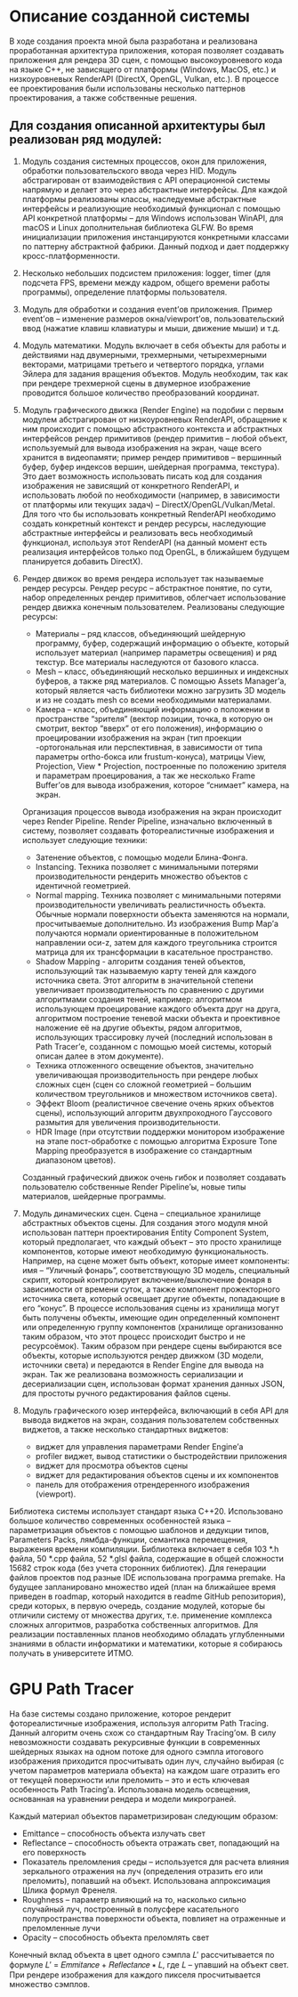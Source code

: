 # Описание созданной системы
В ходе создания проекта мной была разработана и реализована проработанная архитектура
приложения, которая позволяет создавать приложения для рендера 3D сцен, с помощью
высокоуровневого кода на языке C++, не зависящего от платформы (Windows, MacOS, etc.) и
низкоуровневых RenderAPI (DirectX, OpenGL, Vulkan, etc.). В процессе ее проектирования были
использованы несколько паттернов проектирования, а также собственные решения.

## Для создания описанной архитектуры был реализован ряд модулей:
1. Модуль создания системных процессов, окон для приложения, обработки пользовательского ввода
через HID. Модуль абстрагирован от взаимодействия с API операционной системы напрямую и
делает это через абстрактные интерфейсы. Для каждой платформы реализованы классы, наследуемые
абстрактные интерфейсы и реализующие необходимый функционал с помощью API конкретной
платформы – для Windows использован WinAPI, для macOS и Linux дополнительная библиотека
GLFW. Во время инициализации приложения инстанцируются конкретными классами по паттерну
абстрактной фабрики. Данный подход и дает поддержку кросс-платформенности.
2. Несколько небольших подсистем приложения: logger, timer (для подсчета FPS, времени между
кадром, общего времени работы программы), определение платформы пользователя.
3. Модуль для обработки и создания event’ов приложения. Пример event’ов – изменение размеров
окна/viewport’ов, пользовательский ввод (нажатие клавиш клавиатуры и мыши, движение мыши) и
т.д.
4. Модуль математики. Модуль включает в себя объекты для работы и действиями над двумерными,
трехмерными, четырехмерными векторами, матрицами третьего и четвертого порядка, углами
Эйлера для задания вращения объектов. Модуль необходим, так как при рендере трехмерной сцены в
двумерное изображение проводится большое количество преобразований координат.
5. Модуль графического движка (Render Engine) на подобии с первым модулем абстрагирован от
низкоуровневых RenderAPI, обращение к ним происходит с помощью абстрактного контекста и
абстрактных интерфейсов рендер примитивов (рендер примитив – любой объект, используемый для
вывода изображения на экран, чаще всего хранится в видеопамяти; пример рендер примитивов –
вершинный буфер, буфер индексов вершин, шейдерная программа, текстура). Это дает возможность
использовать писать код для создания изображения не зависящий от конкретного RenderAPI, и
использовать любой по необходимости (например, в зависимости от платформы или текущих задач)
– DirectX/OpenGL/Vulkan/Metal. Для того что бы использовать конкретный RenderAPI необходимо
создать конкретный контекст и рендер ресурсы, наследующие абстрактные интерфейсы и
реализовать весь необходимый функционал, используя этот RenderAPI (на данный момент есть
реализация интерфейсов только под OpenGL, в ближайшем будущем планируется добавить DirectX).
6. Рендер движок во время рендера использует так называемые рендер ресурсы. Рендер ресурс –
абстрактное понятие, по сути, набор определенных рендер примитивов, облегчает использование
рендер движка конечным пользователем. Реализованы следующие ресурсы:
	- Материалы – ряд классов, объединяющий шейдерную программу, буфер, содержащий
	информацию о объекте, который использует материал (например параметры освещения) и ряд
	текстур. Все материалы наследуются от базового класса.
	- Mesh – класс, объединяющий несколько вершинных и индексных буферов, а также ряд
	материалов. С помощью Assets Manager’а, который является часть библиотеки можно загрузить
	3D модель и из не создать mesh со всеми необходимыми материалами.
	- Камера – класс, объединяющий информацию о положении в пространстве “зрителя” (вектор
	позиции, точка, в которую он смотрит, вектор “вверх” от его положения), информацию о
	проецировании изображения на экран (тип проекции -ортогональная или перспективная, в
	зависимости от типа параметры ortho-бокса или frustum-конуса), матрицы View, Projection,
	View * Projection, построенные по положению зрителя и параметрам проецирования, а так же
	несколько Frame Buffer’ов для вывода изображения, которое “снимает” камера, на экран.

	Организация процессов вывода изображения на экран происходит через Render Pipeline. Render
	Pipeline, изначально включенный в систему, позволяет создавать фотореалистичные изображения и
	использует следующие техники:
	- Затенение объектов, с помощью модели Блина-Фонга.
	- Instancing. Техника позволяет с минимальными потерями производительности рендерить
	множество объектов с идентичной геометрией.
	- Normal mapping. Техника позволяет с минимальными потерями производительности
	увеличивать реалистичность объекта. Обычные нормали поверхности объекта заменяются на
	нормали, просчитываемые дополнительно. Из изображения Bump Map’а получаются нормали
	ориентированные в положительном направлении оси-z, затем для каждого треугольника
	строится матрица для их трансформации в касательное пространство.
	- Shadow Mapping - алгоритм создания теней объектов, использующий так называемую карту
	теней для каждого источника света. Этот алгоритм в значительной степени увеличивает
	производительность по сравнению с другими алгоритмами создания теней, например:
	алгоритмом использующем проецирование каждого объекта друг на друга, алгоритмом
	построение теневой маски объекта и проективное наложение её на другие объекты, рядом
	алгоритмов, использующих трассировку лучей (последний использован в Path Tracer’е,
	созданном с помощью моей системы, который описан далее в этом документе).
	- Техника отложенного освещение объектов, значительно увеличивающая производительность
	при рендере любых сложных сцен (сцен со сложной геометрией – большим количеством
	треугольников и множеством источников света).
	- Эффект Bloom (реалистичное свечение очень ярких объектов сцены), использующий алгоритм
	двухпроходного Гауссового размытия для увеличения производительности.
	- HDR Image (при отсутствии поддержки монитором изображение на этапе пост-обработке с
	помощью алгоритма Exposure Tone Mapping преобразуется в изображение со стандартным
	диапазоном цветов).

	Созданный графический движок очень гибок и позволяет создавать пользователю собственные
	Render Pipeline’ы, новые типы материалов, шейдерные программы.
7. Модуль динамических сцен. Сцена – специальное хранилище абстрактных объектов сцены. Для
создания этого модуля мной использован паттерн проектирования Entity Component System, который
предполагает, что каждый объект – это просто хранилище компонентов, которые имеют
необходимую функциональность. Например, на сцене может быть объект, которые имеет
компоненты: имя – “Уличный фонарь”, соответствующую 3D модель, специальный скрипт, который
контролирует включение/выключение фонаря в зависимости от времени суток, а также компонент
прожекторного источника света, который освещает другие объекты, попадающие в его “конус”. В
процессе использования сцены из хранилища могут быть получены объекты, имеющие один
определенный компонент или определенную группу компонентов (хранилище организованно таким
образом, что этот процесс происходит быстро и не ресурсоёмок). Таким образом при рендере сцены
выбираются все объекты, которые используются рендер движком (3D модели, источники света) и
передаются в Render Engine для вывода на экран. Так же реализована возможность сериализации и
десериализации сцен, использован формат хранения данных JSON, для простоты ручного
редактирования файлов сцены.
8. Модуль графического юзер интерфейса, включающий в себя API для вывода виджетов на экран,
создания пользователем собственных виджетов, а также несколько стандартных виджетов:
	- виджет для управления параметрами Render Engine’а
	- profiler виджет, вывод статистики о быстродействии приложения
	- виджет для просмотра объектов сцены
	- виджет для редактирования объектов сцены и их компонентов
	- панель для отображения отрендеренного изображения (viewport).

Библиотека системы использует стандарт языка C++20. Использовано большое количество
современных особенностей языка – параметризация объектов с помощью шаблонов и дедукции
типов, Parameters Packs, лямбда-функции, семантика перемещения, выражения времени
компиляции. Библиотека включает в себя 103 *.h файла, 50 *.cpp файла, 52 *.glsl файла,
содержащие в общей сложности 15682 строк кода (без учета сторонних библиотек). Для
генерации файлов проектов под разные IDE использована программа premake.
На будущее запланировано множество идей (план на ближайшее время приведен в roadmap,
который находится в readme GitHub репозитория), среди которых, в первую очередь, создание
модулей, которые бы отличили систему от множества других, т.е. применение комплекса
сложных алгоритмов, разработка собственных алгоритмов. Для реализации поставленных
планов необходимо обладать углубленными знаниями в области информатики и математики,
которые я собираюсь получать в университете ИТМО.

# GPU Path Tracer
На базе системы создано приложение, которое рендерит фотореалистичные изображения,
используя алгоритм Path Tracing. Данный алгоритм очень схож со стандартным Ray Tracing’ом.
В силу невозможности создавать рекурсивные функции в современных шейдерных языках на
одном потоке для одного сэмпла итогового изображения приходится просчитывать один луч,
случайно выбирая (с учетом параметров материала объекта) на каждом шаге отразить его от
текущей поверхности или преломить – это и есть ключевая особенность Path Tracing’а.
Использована модель освещения, основанная на уравнении рендера и модели микрограней.

Каждый материал объектов параметризирован следующим образом:
- Emittance – способность объекта излучать свет
- Reflectance – способность объекта отражать свет, попадающий на его поверхность
- Показатель преломления среды – используется для расчета влияния зеркального
отражения на луч (определения отразить его или преломить), попавший на объект.
Использована аппроксимация Шлика формул Френеля.
- Roughness – параметр влияющий на то, насколько сильно случайный луч, построенный в
полусфере касательного полупространства поверхности объекта, повлияет на отраженные
и преломленные лучи
- Opacity – способность объекта преломлять свет
	
Конечный вклад объекта в цвет одного сэмпла 𝐿′ рассчитывается по формуле
𝐿′ = 𝐸𝑚𝑚𝑖𝑡𝑎𝑛𝑐𝑒 + 𝑅𝑒𝑓𝑙𝑒𝑐𝑡𝑎𝑛𝑐𝑒 ∗ 𝐿, где 𝐿 – упавший на объект свет. При рендере изображения
для каждого пикселя просчитывается множество сэмплов.
